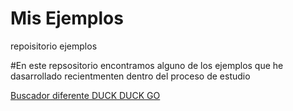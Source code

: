 # Mis Ejemplos
repoisitorio ejemplos 

#En este repsositorio encontramos alguno de los ejemplos que he dasarrollado recientmenten dentro del proceso de estudio

[Buscador diferente DUCK DUCK GO](https://duckduckgo.com/)

